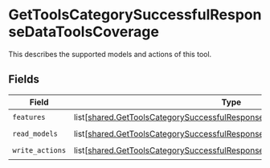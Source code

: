 # GetToolsCategorySuccessfulResponseDataToolsCoverage

This describes the supported models and actions of this tool.


## Fields

| Field                                                                                                                                                                      | Type                                                                                                                                                                       | Required                                                                                                                                                                   | Description                                                                                                                                                                |
| -------------------------------------------------------------------------------------------------------------------------------------------------------------------------- | -------------------------------------------------------------------------------------------------------------------------------------------------------------------------- | -------------------------------------------------------------------------------------------------------------------------------------------------------------------------- | -------------------------------------------------------------------------------------------------------------------------------------------------------------------------- |
| `features`                                                                                                                                                                 | list[[shared.GetToolsCategorySuccessfulResponseDataToolsCoverageFeatures](undefined/models/shared/gettoolscategorysuccessfulresponsedatatoolscoveragefeatures.md)]         | :heavy_check_mark:                                                                                                                                                         | N/A                                                                                                                                                                        |
| `read_models`                                                                                                                                                              | list[[shared.GetToolsCategorySuccessfulResponseDataToolsCoverageReadModels](undefined/models/shared/gettoolscategorysuccessfulresponsedatatoolscoveragereadmodels.md)]     | :heavy_check_mark:                                                                                                                                                         | N/A                                                                                                                                                                        |
| `write_actions`                                                                                                                                                            | list[[shared.GetToolsCategorySuccessfulResponseDataToolsCoverageWriteActions](undefined/models/shared/gettoolscategorysuccessfulresponsedatatoolscoveragewriteactions.md)] | :heavy_check_mark:                                                                                                                                                         | N/A                                                                                                                                                                        |